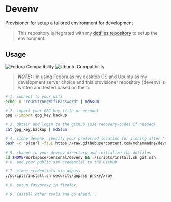 # Devenv

Provisioner for setup a tailored environment for development

> This repository is itegrated with my [dotfiles repository](https://github.com/mohammadne/dotfiles) to setup the environment.

## Usage

![Fedora Compatibility](https://img.shields.io/badge/works%20on-fedora-white?logo=fedora&style=for-the-badge)
![Ubuntu Compatibility](https://img.shields.io/badge/works%20on-ubuntu-white?logo=ubuntu&style=for-the-badge)

> **_NOTE:_** I'm using Fedora as my desktop OS and Ubuntu as my development server choice and this provisioner repository (devenv) is written and tested based on them.

```sh
# 1. connect to your wifi
echo -n "YourStrongWifiPassword" | md5sum

# 2. import your GPG key (file or qrcode)
gpg --import gpg_key.backup

# 3. obtain and login to the github (use recovery-codes if needed)
cat gpg_key.backup | md5sum

# 4. clone devenv, specify your preferred location for cloning after '--' at the end of the script below
bash -c "$(curl -fsSL https://raw.githubusercontent.com/mohammadne/devenv/main/scripts/clone.sh)"

# 5. change to your devenv directory and initialize the dotfiles
cd $HOME/Workspace/personal/devenv && ./scripts/install.sh git ssh
# 6. add your public ssh credential to the Github

# 7. clone credentials via gopass
./scripts/install.sh security/gopass proxy/xray

# 8. setup foxyproxy in firefox

# 9. install other tools and go ahead...
```
